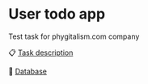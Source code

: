 # User todo app
Test task for phygitalism.com company

📋 [Task description](https://docs.google.com/document/d/1v65AUWQxepP9LAQVlHZe9ST8xyzkuUNeUvYY5K9y6rc/edit#)

💾 [Database](https://jsonplaceholder.typicode.com/)
